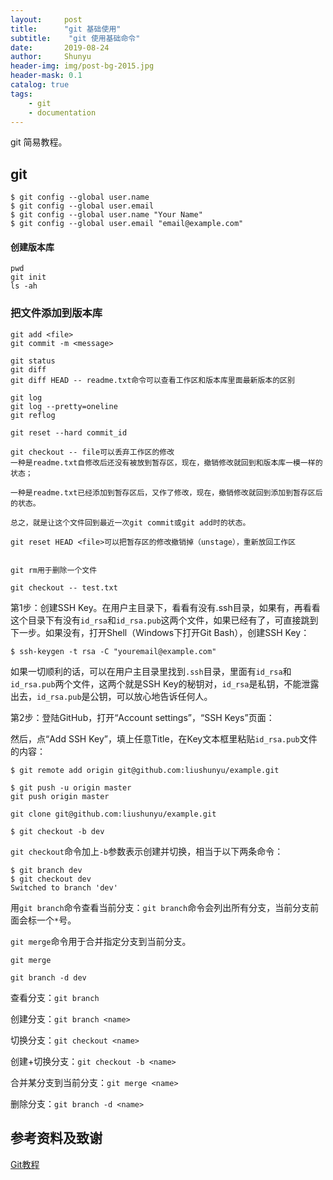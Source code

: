 ```yaml
---
layout:     post
title:      "git 基础使用"
subtitle:    "git 使用基础命令"
date:       2019-08-24
author:     Shunyu
header-img: img/post-bg-2015.jpg
header-mask: 0.1
catalog: true
tags:
    - git
    - documentation
---
```




git 简易教程。



## git



```
$ git config --global user.name
$ git config --global user.email
$ git config --global user.name "Your Name"
$ git config --global user.email "email@example.com"
```





#### 创建版本库

```
pwd
git init
ls -ah
```



### 把文件添加到版本库

```
git add <file>
git commit -m <message>

git status
git diff
git diff HEAD -- readme.txt命令可以查看工作区和版本库里面最新版本的区别

git log
git log --pretty=oneline
git reflog

git reset --hard commit_id

git checkout -- file可以丢弃工作区的修改
一种是readme.txt自修改后还没有被放到暂存区，现在，撤销修改就回到和版本库一模一样的状态；

一种是readme.txt已经添加到暂存区后，又作了修改，现在，撤销修改就回到添加到暂存区后的状态。

总之，就是让这个文件回到最近一次git commit或git add时的状态。

git reset HEAD <file>可以把暂存区的修改撤销掉（unstage），重新放回工作区


git rm用于删除一个文件

git checkout -- test.txt
```





第1步：创建SSH Key。在用户主目录下，看看有没有.ssh目录，如果有，再看看这个目录下有没有`id_rsa`和`id_rsa.pub`这两个文件，如果已经有了，可直接跳到下一步。如果没有，打开Shell（Windows下打开Git Bash），创建SSH Key：

```
$ ssh-keygen -t rsa -C "youremail@example.com"
```



如果一切顺利的话，可以在用户主目录里找到`.ssh`目录，里面有`id_rsa`和`id_rsa.pub`两个文件，这两个就是SSH Key的秘钥对，`id_rsa`是私钥，不能泄露出去，`id_rsa.pub`是公钥，可以放心地告诉任何人。

第2步：登陆GitHub，打开“Account settings”，“SSH Keys”页面：

然后，点“Add SSH Key”，填上任意Title，在Key文本框里粘贴`id_rsa.pub`文件的内容：



```
$ git remote add origin git@github.com:liushunyu/example.git

$ git push -u origin master
git push origin master

git clone git@github.com:liushunyu/example.git

$ git checkout -b dev
```



`git checkout`命令加上`-b`参数表示创建并切换，相当于以下两条命令：

```
$ git branch dev
$ git checkout dev
Switched to branch 'dev'
```





用`git branch`命令查看当前分支：`git branch`命令会列出所有分支，当前分支前面会标一个`*`号。



`git merge`命令用于合并指定分支到当前分支。



```
git merge
```



```
git branch -d dev
```



查看分支：`git branch`

创建分支：`git branch <name>`

切换分支：`git checkout <name>`

创建+切换分支：`git checkout -b <name>`

合并某分支到当前分支：`git merge <name>`

删除分支：`git branch -d <name>`





## 参考资料及致谢

[Git教程](https://www.liaoxuefeng.com/wiki/896043488029600)

